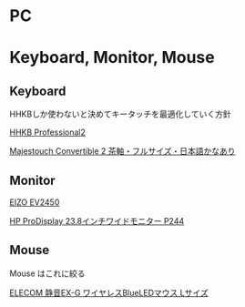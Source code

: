 # PC

# Keyboard, Monitor, Mouse 

## Keyboard 
HHKBしか使わないと決めてキータッチを最適化していく方針

[HHKB Professional2](https://www.pfu.fujitsu.com/hhkeyboard/hhkbpro2/)

[Majestouch Convertible 2 茶軸・フルサイズ・日本語かなあり](https://www.diatec.co.jp/products/det.php?prod_c=1870)

## Monitor 

[EIZO EV2450](https://www.eizo.co.jp/support/db/products/model/EV2450)

[HP ProDisplay 23.8インチワイドモニター P244](https://jp.ext.hp.com/monitors/business/p244/)

## Mouse

Mouse はこれに絞る

[ELECOM 静音EX-G ワイヤレスBlueLEDマウス Lサイズ](https://www.elecom.co.jp/products/M-XGL10DBSBK.html)

